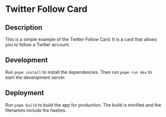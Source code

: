 # Twitter Follow Card

## Description

This is a simple example of the Twitter Follow Card. It is a card that allows you to follow a Twitter account.

## Development

Run `pnpm install` to install the dependencies. Then run `pnpm run dev` to start the development server.

## Deployment

Run `pnpm build` to build the app for production. The build is minified and the filenames include the hashes.
